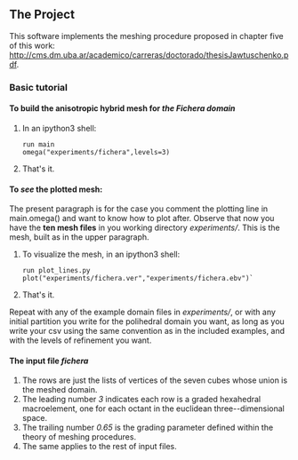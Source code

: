 ## The Project
This software implements the meshing procedure proposed in chapter five of this work: http://cms.dm.uba.ar/academico/carreras/doctorado/thesisJawtuschenko.pdf.

### Basic tutorial
#### To build the anisotropic hybrid mesh for _the Fichera domain_
1. In an ipython3 shell:
   ```
   run main
   omega("experiments/fichera",levels=3)
   ```
2. That's it.

#### To _see_ the plotted mesh:
The present paragraph is for the case you comment 
the plotting line in main.omega() and want to know how to
plot after. Observe that now you have the **ten mesh files** in 
you working directory _experiments/_. This is the mesh, 
built as in the upper paragraph.
1. To visualize the mesh, in an ipython3 shell:
   ```
   run plot_lines.py
   plot("experiments/fichera.ver","experiments/fichera.ebv")`
   ```
2. That's it.

Repeat with any of the example domain files in _experiments/_, or with any initial 
partition you write for the polihedral domain you want, as long as you write your csv 
using the same convention as in the included examples, and with the levels of 
refinement you want.

#### The input file _fichera_
1. The rows are just the lists of vertices of the seven 
cubes whose union is the meshed domain. 
2. The leading number _3_
indicates each row is a graded hexahedral macroelement, one for
each octant in the euclidean three--dimensional space. 
3. The trailing number _0.65_ is the grading parameter 
defined within the theory of meshing procedures.
4. The same applies to the rest of input files.
